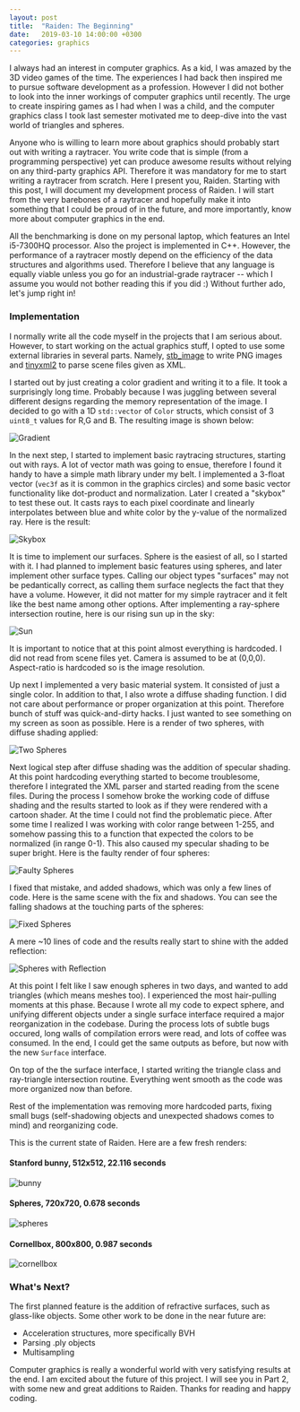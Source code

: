 ```yaml
---
layout: post
title:  "Raiden: The Beginning"
date:   2019-03-10 14:00:00 +0300
categories: graphics
---
```

I always had an interest in computer graphics. As a kid, I was amazed by the 3D video games of the time. The experiences I had back then inspired me to pursue software development as a profession. However I did not bother to look into the inner workings of computer graphics until recently. The urge to create inspiring games as I had when I was a child, and the computer graphics class I took last semester motivated me to deep-dive into the vast world of triangles and spheres.

Anyone who is willing to learn more about graphics should probably start out with writing a raytracer. You write code that is simple (from a programming perspective) yet can produce awesome results without relying on any third-party graphics API. Therefore it was mandatory for me to start writing a raytracer from scratch. Here I present you, Raiden. Starting with this post, I will document my development process of Raiden. I will start from the very barebones of a raytracer and hopefully make it into something that I could be proud of in the future, and more importantly, know more about computer graphics in the end.

All the benchmarking is done on my personal laptop, which features an Intel i5-7300HQ processor. Also the project is implemented in C++. However, the performance of a raytracer mostly depend on the efficiency of the data structures and algorithms used. Therefore I believe that any language is equally viable unless you go for an industrial-grade raytracer -- which I assume you would not bother reading this if you did :) Without further ado, let's jump right in!

### Implementation
I normally write all the code myself in the projects that I am serious about. However, to start working on the actual graphics stuff, I opted to use some external libraries in several parts. Namely, [stb_image][stb-image] to write PNG images and [tinyxml2][tinyxml2] to parse scene files given as XML. 

I started out by just creating a color gradient and writing it to a file. It took a surprisingly long time. Probably because I was juggling between several different designs regarding the memory representation of the image. I decided to go with a 1D `std::vector` of `Color` structs, which consist of 3 `uint8_t` values for R,G and B. The resulting image is shown below:

![Gradient](/assets/gradient.png)

In the next step, I started to implement basic raytracing structures, starting out with rays. A lot of vector math was going to ensue, therefore I found it handy to have a simple math library under my belt. I implemented a 3-float vector (`vec3f` as it is common in the graphics circles) and some basic vector functionality like dot-product and normalization. Later I created a "skybox" to test these out. It casts rays to each pixel coordinate and linearly interpolates between blue and white color by the y-value of the normalized ray. Here is the result:

![Skybox](/assets/skybox.png)

It is time to implement our surfaces. Sphere is the easiest of all, so I started with it. I had planned to implement basic features using spheres, and later implement other surface types. Calling our object types "surfaces" may not be pedantically correct, as calling them surface neglects the fact that they have a volume. However, it did not matter for my simple raytracer and it felt like the best name among other options. After implementing a ray-sphere intersection routine, here is our rising sun up in the sky:

![Sun](/assets/sun.png)

It is important to notice that at this point almost everything is hardcoded. I did not read from scene files yet. Camera is assumed to be at (0,0,0). Aspect-ratio is hardcoded so is the image resolution.

Up next I implemented a very basic material system. It consisted of just a single color. In addition to that, I also wrote a diffuse shading function. I did not care about performance or proper organization at this point. Therefore bunch of stuff was quick-and-dirty hacks. I just wanted to see something on my screen as soon as possible. Here is a render of two spheres, with diffuse shading applied:

![Two Spheres](/assets/twospheres.png)

Next logical step after diffuse shading was the addition of specular shading. At this point hardcoding everything started to become troublesome, therefore I integrated the XML parser and started reading from the scene files. During the process I somehow broke the working code of diffuse shading and the results started to look as if they were rendered with a cartoon shader. At the time I could not find the problematic piece. After some time I realized I was working with color range between 1-255, and somehow passing this to a function that expected the colors to be normalized (in range 0-1). This also caused my specular shading to be super bright. Here is the faulty render of four spheres:

![Faulty Spheres](/assets/faultyspheres.png)

I fixed that mistake, and added shadows, which was only a few lines of code. Here is the same scene with the fix and shadows. You can see the falling shadows at the touching parts of the spheres:

![Fixed Spheres](/assets/fixedspheres.png)

A mere ~10 lines of code and the results really start to shine with the added reflection:

![Spheres with Reflection](/assets/reflectedspheres.png)

At this point I felt like I saw enough spheres in two days, and wanted to add triangles (which means meshes too). I experienced the most hair-pulling moments at this phase. Because I wrote all my code to expect sphere, and unifying different objects under a single surface interface required a major reorganization in the codebase. During the process lots of subtle bugs occured, long walls of compilation errors were read, and lots of coffee was consumed. In the end, I could get the same outputs as before, but now with the new `Surface` interface.

On top of the the surface interface, I started writing the triangle class and ray-triangle intersection routine. Everything went smooth as the code was more organized now than before.

Rest of the implementation was removing more hardcoded parts, fixing small bugs (self-shadowing objects and unexpected shadows comes to mind) and reorganizing code.

This is the current state of Raiden. Here are a few fresh renders:

#### Stanford bunny, 512x512, 22.116 seconds
![bunny](/assets/bunny.png)

#### Spheres, 720x720, 0.678 seconds
![spheres](/assets/spheres.png)

#### Cornellbox, 800x800, 0.987 seconds
![cornellbox](/assets/cornellbox.png)

### What's Next?
The first planned feature is the addition of refractive surfaces, such as glass-like objects. Some other work to be done in the near future are:
- Acceleration structures, more specifically BVH
- Parsing .ply objects
- Multisampling

Computer graphics is really a wonderful world with very satisfying results at the end. I am excited about the future of this project. I will see you in Part 2, with some new and great additions to Raiden. Thanks for reading and happy coding.

[stb-image]: https://github.com/nothings/stb
[tinyxml2]: https://github.com/leethomason/tinyxml2
